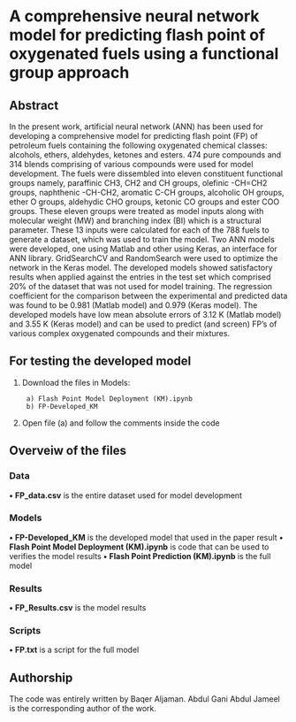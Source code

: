 # A comprehensive neural network model for predicting flash point of oxygenated fuels using a functional group approach

## Abstract

In the present work, artificial neural network (ANN) has been used for developing a comprehensive model for predicting flash point (FP) of petroleum fuels containing the following oxygenated chemical classes: alcohols, ethers, aldehydes, ketones and esters. 474 pure compounds and 314 blends comprising of various compounds were used for model development. The fuels were dissembled into eleven constituent functional groups namely, paraffinic CH3, CH2 and CH groups, olefinic -CH=CH2 groups, naphthenic -CH-CH2, aromatic C-CH groups, alcoholic OH groups, ether O groups, aldehydic CHO groups, ketonic CO groups and ester COO groups. These eleven groups were treated as model inputs along with molecular weight (MW) and branching index (BI) which is a structural parameter. These 13 inputs were calculated for each of the 788 fuels to generate a dataset, which was used to train the model. Two ANN models were developed, one using Matlab and other using Keras, an interface for ANN library. GridSearchCV and RandomSearch were used to optimize the network in the Keras model. The developed models showed satisfactory results when applied against the entries in the test set which comprised 20% of the dataset that was not used for model training.  The regression coefficient for the comparison between the experimental and predicted data was found to be 0.981 (Matlab model) and 0.979 (Keras model). The developed models have low mean absolute errors of 3.12 K (Matlab model) and 3.55 K (Keras model) and can be used to predict (and screen) FP’s of various complex oxygenated compounds and their mixtures.

## For testing the developed model
1) Download the files in Models:

        a) Flash Point Model Deployment (KM).ipynb
        b) FP-Developed_KM
2) Open file (a) and follow the comments inside the code

## Overveiw of the files
### Data
**•** **FP_data.csv** is the entire dataset used for model development

### Models
**•** **FP-Developed_KM** is the developed model that used in the paper result
**•** **Flash Point Model Deployment (KM).ipynb** is code that can be used to verifies the model results
**•** **Flash Point Prediction (KM).ipynb** is the full model

### Results
**•** **FP_Results.csv** is the model results

### Scripts
**•** **FP.txt** is a script for the full model

## Authorship
The code was entirely written by Baqer Aljaman. Abdul Gani Abdul Jameel is the corresponding author of the work. 


